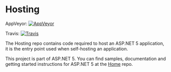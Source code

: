 Hosting
=======
AppVeyor: [![AppVeyor](https://ci.appveyor.com/api/projects/status/99mq30o3hcs9p39n/branch/dev?svg=true)](https://ci.appveyor.com/project/aspnetci/Hosting/branch/dev)

Travis:   [![Travis](https://travis-ci.org/aspnet/Hosting.svg?branch=dev)](https://travis-ci.org/aspnet/Hosting)

The Hosting repo contains code required to host an ASP.NET 5 application, it is the entry point used when self-hosting an application.

This project is part of ASP.NET 5. You can find samples, documentation and getting started instructions for ASP.NET 5 at the [Home](https://github.com/aspnet/home) repo.
